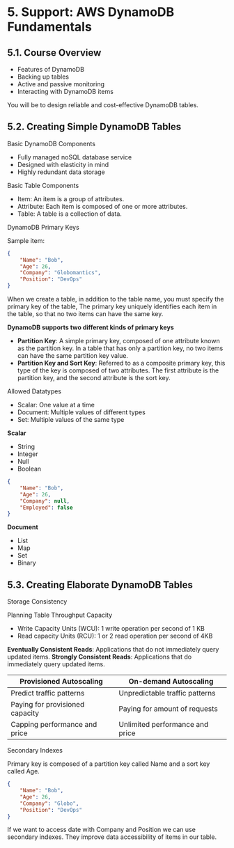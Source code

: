 # 5. Support: AWS DynamoDB Fundamentals

## 5.1. Course Overview
- Features of DynamoDB
- Backing up tables
- Active and passive monitoring
- Interacting with DynamoDB items

You will be to design reliable and cost-effective DynamoDB tables.

## 5.2. Creating Simple DynamoDB Tables

Basic DynamoDB Components
- Fully managed noSQL database service
- Designed with elasticity in mind
- Highly redundant data storage

Basic Table Components
- Item: An item is a group of attributes.
- Attribute: Each item is composed of one or more attributes.
- Table: A table is a collection of data.

DynamoDB Primary Keys

Sample item:
```json
{
    "Name": "Bob",
    "Age": 26,
    "Company": "Globomantics",
    "Position": "DevOps"
}
```

When we create a table, in addition to the table name, you must specify the primary key of the table, The primary key uniquely identifies each item in the table, so that no two items can have the same key.

**DynamoDB supports two different kinds of primary keys**
- **Partition Key**: A simple primary key, composed of one attribute known as the partition key. In a table that has only a partition key, no two items can have the same partition key value.
- **Partition Key and Sort Key**: Referred to as a composite primary key, this type of the key is composed of two attributes. The first attribute is the partition key, and the second attribute is the sort key.

Allowed Datatypes
- Scalar: One value at a time
- Document: Multiple values of different types
- Set: Multiple values of the same type

**Scalar**
- String
- Integer
- Null
- Boolean
```json
{
    "Name": "Bob",
    "Age": 26,
    "Company": null,
    "Employed": false
}
```

**Document**
- List
- Map
- Set
- Binary

## 5.3. Creating Elaborate DynamoDB Tables

Storage Consistency

Planning Table Throughput Capacity
- Write Capacity Units (WCU): 1 write operation per second of 1 KB
- Read capacity Units (RCU): 1 or 2 read operation per second of 4KB

**Eventually Consistent Reads**: Applications that do not immediately query updated items.
**Strongly Consistent Reads**: Applications that do immediately query updated items.

|Provisioned Autoscaling|On-demand Autoscaling|
|---|---|
|Predict traffic patterns|Unpredictable traffic patterns|
|Paying for provisioned capacity|Paying for amount of requests|
|Capping performance and price|Unlimited performance and price|

Secondary Indexes

Primary key is composed of a partition key called Name and a sort key called Age.
```json
{
    "Name": "Bob",
    "Age": 26,
    "Company": "Globo",
    "Position": "DevOps"
}
```

If we want to access date with Company and Position we can use secondary indexes. They improve data accessibility of items in our table.

